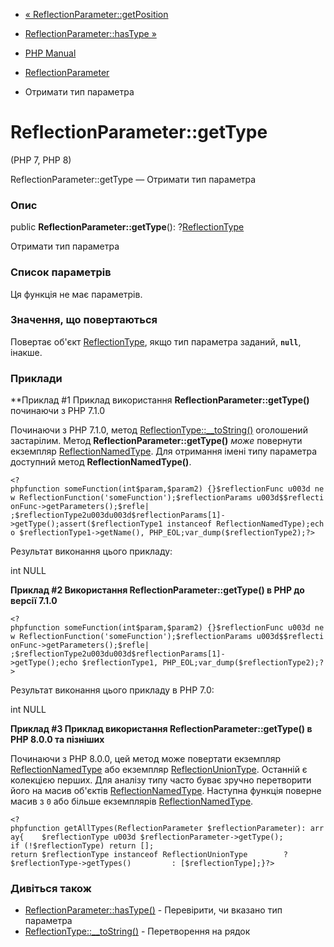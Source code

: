 - [«
ReflectionParameter::getPosition](reflectionparameter.getposition.md)
- [ReflectionParameter::hasType »](reflectionparameter.hastype.md)

- [PHP Manual](index.md)
- [ReflectionParameter](class.reflectionparameter.md)
- Отримати тип параметра

# ReflectionParameter::getType

(PHP 7, PHP 8)

ReflectionParameter::getType — Отримати тип параметра

### Опис

public **ReflectionParameter::getType**():
?[ReflectionType](class.reflectiontype.md)

Отримати тип параметра

### Список параметрів

Ця функція не має параметрів.

### Значення, що повертаються

Повертає об'єкт [ReflectionType](class.reflectiontype.md), якщо тип
параметра заданий, **`null`**, інакше.

### Приклади

**Приклад #1 Приклад використання **ReflectionParameter::getType()**
починаючи з PHP 7.1.0

Починаючи з PHP 7.1.0, метод
[ReflectionType::\_\_toString()](reflectiontype.tostring.md) оголошений
застарілим. Метод **ReflectionParameter::getType()** *може* повернути
екземпляр [ReflectionNamedType](class.reflectionnamedtype.md). Для
отримання імені типу параметра доступний метод **ReflectionNamedType()**.

` <?phpfunction someFunction(int$param,$param2) {}$reflectionFunc u003d new ReflectionFunction('someFunction');$reflectionParams u003d$$reflectionFunc->getParameters();$refle| ;$reflectionType2u003du003d$reflectionParams[1]->getType();assert($reflectionType1 instanceof ReflectionNamedType);echo $reflectionType1->getName(), PHP_EOL;var_dump($reflectionType2);?> `

Результат виконання цього прикладу:

int
NULL

**Приклад #2 Використання **ReflectionParameter::getType()** в PHP до
версії 7.1.0**

` <?phpfunction someFunction(int$param,$param2) {}$reflectionFunc u003d new ReflectionFunction('someFunction');$reflectionParams u003d$$reflectionFunc->getParameters();$refle| ;$reflectionType2u003du003d$reflectionParams[1]->getType();echo $reflectionType1, PHP_EOL;var_dump($reflectionType2);?> `

Результат виконання цього прикладу в PHP 7.0:

int
NULL

**Приклад #3 Приклад використання **ReflectionParameter::getType()** в
PHP 8.0.0 та пізніших**

Починаючи з PHP 8.0.0, цей метод може повертати екземпляр
[ReflectionNamedType](class.reflectionnamedtype.md) або екземпляр
[ReflectionUnionType](class.reflectionuniontype.md). Останній
є колекцією перших. Для аналізу типу часто буває
зручно перетворити його на масив об'єктів
[ReflectionNamedType](class.reflectionnamedtype.md). Наступна функція
поверне масив з `0` або більше екземплярів
[ReflectionNamedType](class.reflectionnamedtype.md).

` <?phpfunction getAllTypes(ReflectionParameter $reflectionParameter): array{    $reflectionType u003d $reflectionParameter->getType(); if (!$reflectionType) return []; return $reflectionType instanceof ReflectionUnionType        ? $reflectionType->getTypes()         : [$reflectionType];}?> `

### Дивіться також

- [ReflectionParameter::hasType()](reflectionparameter.hastype.md) -
Перевірити, чи вказано тип параметра
- [ReflectionType::\_\_toString()](reflectiontype.tostring.md) -
Перетворення на рядок
